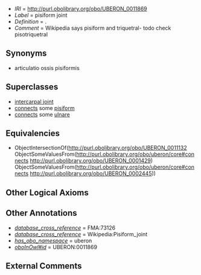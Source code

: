  * *IRI* = http://purl.obolibrary.org/obo/UBERON_0011869
 * *Label* = pisiform joint
 * *Definition* = .
 * *Comment* = Wikipedia says pisiform and triquetral- todo check pisotriquetral

## Synonyms

 * articulatio ossis pisiformis

## Superclasses

 * [intercarpal joint](../../UBERON/32/UBERON_0011132.md)
 * [connects](../../ts/core#connects.md) some [pisiform](../../UBERON/29/UBERON_0001429.md)
 * [connects](../../ts/core#connects.md) some [ulnare](../../UBERON/45/UBERON_0002445.md)

## Equivalencies

 * ObjectIntersectionOf(<http://purl.obolibrary.org/obo/UBERON_0011132> ObjectSomeValuesFrom(<http://purl.obolibrary.org/obo/uberon/core#connects> <http://purl.obolibrary.org/obo/UBERON_0001429>) ObjectSomeValuesFrom(<http://purl.obolibrary.org/obo/uberon/core#connects> <http://purl.obolibrary.org/obo/UBERON_0002445>))

## Other Logical Axioms


## Other Annotations

 * *[database_cross_reference](../../ef/oboInOwl#hasDbXref.md)* = FMA:73126
 * *[database_cross_reference](../../ef/oboInOwl#hasDbXref.md)* = Wikipedia:Pisiform_joint
 * *[has_obo_namespace](../../ce/oboInOwl#hasOBONamespace.md)* = uberon
 * *[oboInOwl#id](../../id/oboInOwl#id.md)* = UBERON:0011869

## External Comments


